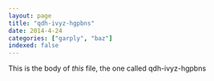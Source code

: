```yaml
---
layout: page
title: "qdh-ivyz-hgpbns"
date: 2014-4-24
categories: ["garply", "baz"]
indexed: false
---
```

This is the body of _this_ file, the one called qdh-ivyz-hgpbns

